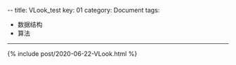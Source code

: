 --
title: VLook_test
key: 01
category: Document
tags:
- 数据结构
- 算法
---
{% include post/2020-06-22-VLook.html %}